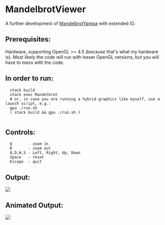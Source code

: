 # MandelbrotViewer

A further development of [MandelbrotYampa](https://github.com/madjestic/Haskell-OpenGL-Tutorial/tree/master/MandelbrotYampa) with extended IO.

## Prerequisites:
   Hardware, supporting OpenGL >= 4.5 (because that's what my hardware is).
   Most likely the code will run with lesser OpenGL versions, but you will
   have to mess with the code.

## In order to run:
```
  stack build
  stack exec Mandelbrot
  # or, in case you are running a hybrid graphics like myself, use a launch script, e.g.:
  gpu ./run.sh
  ( stack build && gpu ./run.sh )
  
```

## Controls:
```
  Q       - zoom in
  R       - zoom out
  A,D,W,S - Left, Right, Up, Down
  Space   - reset
  Escape  - quit
```

## Output:
![](https://raw.github.com/madjestic/Haskell-OpenGL-Tutorial/master/MandelbrotYampa/output.png)

## Animated Output:
![](https://raw.github.com/madjestic/Haskell-OpenGL-Tutorial/master/MandelbrotYampa/output.gif)
